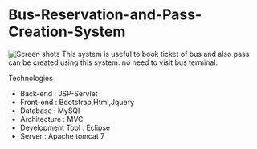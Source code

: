#  Bus-Reservation-and-Pass-Creation-System
![Screen shots](https://cloud.githubusercontent.com/assets/22594110/24895423/2a5eaa08-1e45-11e7-8cd3-3f5d51cf54da.gif)
This system  is useful to book ticket of bus and also pass can be created using this system.
no need to visit bus terminal.

Technologies
  - Back-end : JSP-Servlet
  - Front-end : Bootstrap,Html,Jquery 
  - Database : MySQl
  - Architecture : MVC
  - Development Tool : Eclipse
  - Server : Apache tomcat 7 

